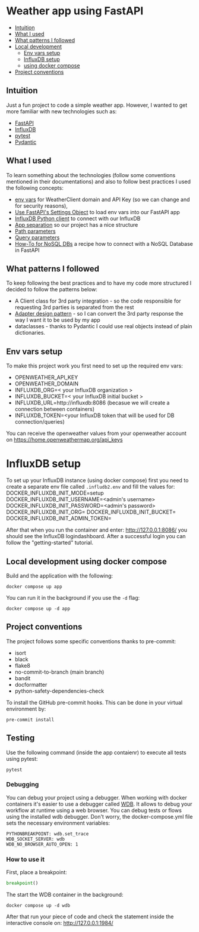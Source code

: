 # Weather app using FastAPI

* [Intuition](#intuition)
* [What I used](#what-i-used)
* [What patterns I followed](#what-patterns-i-followed)
* [Local development](#local-development-using-virtualenv)
    * [Env vars setup](#env-vars-setup)
    * [InfluxDB setup](#influxdb-setup)
    * [using docker compose](#local-development-using-docker-compose)
* [Project conventions](#project-conventions)

## Intuition
Just a fun project to code a simple weather app. However, I wanted to get more familiar
with new technologies such as:
- [FastAPI](https://fastapi.tiangolo.com/)
- [InfluxDB](https://www.influxdata.com/)
- [pytest](https://github.com/pytest-dev/pytest)
- [Pydantic](https://docs.pydantic.dev/latest/)


## What I used
To learn something about the technologies (follow some conventions mentioned in their
documentations) and also to follow best practices I used the following concepts:
- [env vars](https://fastapi.tiangolo.com/advanced/settings/#environment-variables)
for WeatherClient domain and API Key (so we can change and for security reasons),
- [Use FastAPI's Settings Object](https://fastapi.tiangolo.com/advanced/settings/#create-the-settings-object) to load env vars into our FastAPI app
- [InfluxDB Python client](https://github.com/influxdata/influxdb-client-python?tab=readme-ov-file#delete-data) to connect with our InfluxDB
- [App separation](https://fastapi.tiangolo.com/tutorial/bigger-applications/) so our project has a nice structure
- [Path parameters](https://fastapi.tiangolo.com/tutorial/path-params/?h=enum#path-parameters)
- [Query parameters](https://fastapi.tiangolo.com/tutorial/query-params/)
- [How-To for NoSQL DBs](https://fastapi.tiangolo.com/how-to/nosql-databases-couchbase/) a recipe how to connect with a NoSQL Database in FastAPI

## What patterns I followed
To keep following the best practices and to have my code more structured I decided to follow the patterns below:
- A Client class for 3rd party integration - so the code responsible for requesting 3rd parties is separated from the rest
- [Adapter design pattern](https://refactoring.guru/design-patterns/adapter) - so I can convert the 3rd party response the way I want it to be used by my app
- dataclasses - thanks to Pydantic I could use real objects instead of plain dictionaries.

## Env vars setup
To make this project work you first need to set up the required env vars:
* OPENWEATHER_API_KEY
* OPENWEATHER_DOMAIN
* INFLUXDB_ORG=< your InfluxDB organization >
* INFLUXDB_BUCKET=< your InfluxDB initial bucket >
* INFLUXDB_URL=http://influxdb:8086  (becasue we will create a connection between containers)
* INFLUXDB_TOKEN=<your InfluxDB token that will be used for DB connection/queries)

You can receive the openweather values from your openweather account on https://home.openweathermap.org/api_keys
# InfluxDB setup
To set up your InfluxDB instance (using docker compose) first you need to create a separate env file called `.infludb2.env` and fill the values for:
DOCKER_INFLUXDB_INIT_MODE=setup
DOCKER_INFLUXDB_INIT_USERNAME=<admin's username>
DOCKER_INFLUXDB_INIT_PASSWORD=<admin's password>
DOCKER_INFLUXDB_INIT_ORG=<your InfluxDB init organization>
DOCKER_INFLUXDB_INIT_BUCKET=<your InfluxDB initial bucket>
DOCKER_INFLUXDB_INIT_ADMIN_TOKEN=<your admin init token>

After that when you run the container and enter: http://127.0.0.1:8086/ you should see the InfluxDB logindashboard. After a
successful login you can follow the "getting-started" tutorial.


## Local development using docker compose
Build and the application with the following:
```shell
docker compose up app
```
You can run it in the background if you use the `-d` flag:
```shell
docker compose up -d app
```


## Project conventions
The project follows some specific conventions thanks to pre-commit:
- isort
- black
- flake8
- no-commit-to-branch (main branch)
- bandit
- docformatter
- python-safety-dependencies-check

To install the GitHub pre-commit hooks. This can be done in your virtual
environment by:
```shell
pre-commit install
```

## Testing
Use the following command (inside the app contaienr) to execute all tests using pytest:
```shell
pytest
```

### Debugging
You can debug your project using a debugger. When working with docker containers it's easier to use
a debugger called [WDB](https://github.com/Kozea/wdb). It allows to debug your workflow at runtime
using a web browser. You can debug tests or flows using the installed wdb debugger.
Don't worry, the docker-compose.yml file sets the necessary environment variables:
```shell
PYTHONBREAKPOINT: wdb.set_trace
WDB_SOCKET_SERVER: wdb
WDB_NO_BROWSER_AUTO_OPEN: 1
```

### How to use it
First, place a breakpoint:
```python
breakpoint()
```
The start the WDB container in the background:
```shell
docker compose up -d wdb
```

After that run your piece of code and check the statement inside the interactive console on: http://127.0.0.1:1984/
